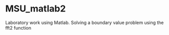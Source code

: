 # MSU_matlab2
Laboratory work using Matlab. Solving a boundary value problem using the fft2 function
